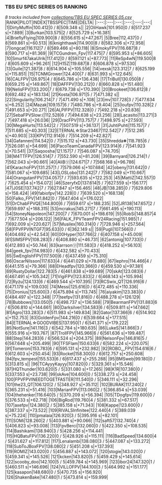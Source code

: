 ### TBS EU SPEC SERIES 05 RANKING
*8 tracks included from [collections/TBS EU SPEC SERIES 05.csv](/collections/TBS%20EU%20SPEC%20SERIES%2005.csv)*
|RANK|PILOT|INDEX|TBSSPEC|TIME|DELTA|
|:---:|:---|:---:|:---:|:---:|---:|
|1|DirtyMuffin|100.412|0 / 8|509.348 s||
|2|OliHawk|101.950|0 / 8|517.237 s|+7.889|
|3|Burkan|103.575|2 / 8|525.729 s|+16.381|
|4|BrieflyFlying|109.900|8 / 8|556.615 s|+47.267|
|5|Bree|112.437|0 / 8|569.861 s|+60.513|
|6|knighthawk|114.900|8 / 8|582.306 s|+72.958|
|7|longcat|116.112|7 / 8|589.466 s|+80.118|
|8|SmokyFPV|116.687|8 / 8|590.717 s|+81.369|
|9|TCGundren_Fpv|117.475|7 / 8|595.953 s|+86.605|
|10|Smurf47akaUlrik|117.412|0 / 8|597.121 s|+87.773|
|11|ReSp4wN|119.500|8 / 8|605.609 s|+96.261|
|12|H15Z|119.687|8 / 8|606.878 s|+97.530|
|13|Guile|121.387|8 / 8|614.904 s|+105.556|
|14|vexsk|123.312|7 / 8|625.199 s|+115.851|
|15|TCNMGrower|124.400|7 / 8|631.993 s|+122.645|
|16|CALFPV|126.975|4 / 8|645.786 s|+136.438|
|17|TriBull|130.050|8 / 8|659.215 s|+149.867|
|18|DAFFPV|130.212|0 / 8|660.828 s|+151.480|
|19|NelisFPV|133.200|7 / 8|679.738 s|+170.390|
|20|Brookeet|136.612|8 / 8|692.482 s|+183.134|
|21|Kosta|106.971|5 / 7|471.382 s||
|22|Singularity|106.214|7 / 7|471.490 s|+.108|
|23|mv|107.728|3 / 7|477.634 s|+6.252|
|24|Mazak|109.157|6 / 7|480.786 s|+9.404|
|25|loufpv|110.328|2 / 7|491.653 s|+20.271|
|26|ALPIFPV|112.328|0 / 7|492.218 s|+20.836|
|27|SebaFPVSlow:(|112.528|6 / 7|494.638 s|+23.256|
|28|Lacasito|113.271|3 / 7|497.418 s|+26.036|
|29|DracFPV|113.757|7 / 7|498.975 s|+27.593|
|30|MegaHurts|113.542|2 / 7|507.519 s|+36.137|
|31|JuhtiPuhti|115.157|7 / 7|511.685 s|+40.303|
|32|ETERNAL☆Star23467|112.542|7 / 7|512.285 s|+40.903|
|33|KPV|112.914|6 / 7|514.209 s|+42.827|
|34|Gafannen|114.542|0 / 7|515.112 s|+43.730|
|35|Shredda❅|118.785|6 / 7|526.081 s|+54.699|
|36|PacoTeamCanadaFPV|123.914|6 / 7|541.923 s|+70.541|
|37|Saqoosha|121.157|7 / 7|546.087 s|+74.705|
|38|M4TTFPV|126.514|7 / 7|552.590 s|+81.208|
|39|Barnyard|126.214|1 / 7|562.043 s|+90.661|
|40|AliB㋡|124.671|7 / 7|568.168 s|+96.786|
|41|KarachoFPV|131.257|1 / 7|579.066 s|+107.684|
|42|obeny|131.642|0 / 7|581.067 s|+109.685|
|43|LOSLobo|131.242|7 / 7|582.049 s|+110.667|
|44|OrangutanFPV|134.057|7 / 7|593.635 s|+122.253|
|45|MattiZ|142.557|0 / 7|625.454 s|+154.072|
|46|SzeryfxD|137.614|5 / 7|627.559 s|+156.177|
|47|J0SE|137.742|7 / 7|627.847 s|+156.465|
|48|JB|138.285|0 / 7|629.806 s|+158.424|
|49|fabiofpv|142.228|0 / 7|639.520 s|+168.138|
|50|Falko_FPV|141.842|0 / 7|647.404 s|+176.022|
|51|DrChabFPVQE|144.800|6 / 7|659.617 s|+188.235|
|52|JR138|147.657|2 / 7|659.697 s|+188.315|
|53|mcrakus|145.271|7 / 7|661.495 s|+190.113|
|54|StoneyNapoleon|147.200|7 / 7|670.001 s|+198.619|
|55|RobSi|148.857|4 / 7|677.504 s|+206.122|
|56|FALK_FPVTeamFPV24Racing|151.985|1 / 7|692.009 s|+220.627|
|57|Musilex|160.314|0 / 7|728.946 s|+257.564|
|58|FPVFPVINTGF7|95.633|0 / 6|362.149 s||
|59|Pugli|107.566|0 / 6|404.692 s|+42.543|
|60|00Hyper|107.766|2 / 6|407.158 s|+45.009|
|61|SIMSFPV|108.283|5 / 6|408.880 s|+46.731|
|62|antonig|107.733|0 / 6|412.893 s|+50.744|
|63|karrson㋡|111.583|3 / 6|418.252 s|+56.103|
|64|geek_fpv|114.983|0 / 6|432.582 s|+70.433|
|65|SwEnglishFPV|117.500|6 / 6|437.459 s|+75.310|
|66|OscarNilsson|117.633|4 / 6|441.029 s|+78.880|
|67|lephro|114.466|4 / 6|441.515 s|+79.366|
|68|EHeadfpv|120.366|0 / 6|459.530 s|+97.381|
|69|RustyDollar|122.783|5 / 6|461.838 s|+99.689|
|70|skAt|123.083|6 / 6|467.491 s|+105.342|
|71|VigiFPV|123.833|2 / 6|468.143 s|+105.994|
|72|Ryżu|124.133|6 / 6|469.544 s|+107.395|
|73|RCSwix_QT|126.916|6 / 6|471.179 s|+109.030|
|74|Messi|125.616|0 / 6|472.485 s|+110.336|
|75|Dronius|125.600|3 / 6|475.894 s|+113.745|
|76|aiyakim|123.383|0 / 6|484.497 s|+122.348|
|77|teefpv|131.816|0 / 6|488.278 s|+126.129|
|78|Bubbows|133.050|5 / 6|498.737 s|+136.588|
|79|BearmanFPV|131.883|6 / 6|506.810 s|+144.661|
|80|Darksilver|134.583|6 / 6|509.811 s|+147.662|
|81|Agro|133.283|3 / 6|511.983 s|+149.834|
|82|Gator|137.366|6 / 6|514.902 s|+152.753|
|83|GoldenFpv|144.216|0 / 6|539.664 s|+177.515|
|84|ETERNAL☆GOODVIBES|137.950|1 / 6|541.371 s|+179.222|
|85|NotSure|141.116|3 / 6|542.784 s|+180.635|
|86|LukeS|141.866|3 / 6|555.916 s|+193.767|
|87|TrollFPV|145.966|6 / 6|561.636 s|+199.487|
|88|Step|144.283|6 / 6|566.524 s|+204.375|
|89|NelsonFpv|146.816|5 / 6|567.648 s|+205.499|
|90|TFSFlam|150.633|6 / 6|582.224 s|+220.075|
|91|Tomeroni|153.783|6 / 6|595.131 s|+232.982|
|92|ROBO__FPV|154.616|6 / 6|612.603 s|+250.454|
|93|Rocket|158.300|0 / 6|612.757 s|+250.608|
|94|fpv_tempest|155.533|6 / 6|617.437 s|+255.288|
|95|BMSweb|99.180|0 / 5|313.815 s||
|96|TCAyyyKayyy|107.820|0 / 5|329.361 s|+15.546|
|97|HQThunder|103.620|5 / 5|331.080 s|+17.265|
|98|K1R|107.380|0 / 5|337.553 s|+23.738|
|99|skAve|104.600|0 / 5|338.273 s|+24.458|
|100|FPVFPVINEEDTOGETFASTER|111.540|0 / 5|346.111 s|+32.296|
|101|the23_QT|106.120|2 / 5|348.927 s|+35.112|
|102|BURAK|117.240|2 / 5|365.231 s|+51.416|
|103|MarianFPV|113.060|2 / 5|366.854 s|+53.039|
|104|thehenker|116.640|5 / 5|370.209 s|+56.394|
|105|TDogfpv|119.600|0 / 5|376.533 s|+62.718|
|106|BigRod|119.760|4 / 5|381.332 s|+67.517|
|107|axefpv|124.380|2 / 5|385.158 s|+71.343|
|108|Kappe|123.600|0 / 5|387.337 s|+73.522|
|109|RIVALSInfinitee|122.440|4 / 5|389.039 s|+75.224|
|110|pmalaia|126.920|3 / 5|395.916 s|+82.101|
|111|SOMi|128.260|2 / 5|403.881 s|+90.066|
|112|saft57|132.740|4 / 5|406.823 s|+93.008|
|113|FpvBerci|132.060|0 / 5|422.350 s|+108.535|
|114|Bashikami|138.940|3 / 5|428.256 s|+114.441|
|115|HQBatuFPV|136.220|0 / 5|428.926 s|+115.111|
|116|BadSpeed|134.600|4 / 5|431.627 s|+117.812|
|117|Lenalambi|138.080|3 / 5|447.087 s|+133.272|
|118|SubToJBoxFPV|138.080|2 / 5|451.208 s|+137.393|
|119|ROMIZ|143.020|0 / 5|456.887 s|+143.072|
|120|stogie|143.020|0 / 5|459.341 s|+145.526|
|121|kcken|143.820|5 / 5|459.429 s|+145.614|
|122|scooby_doo|142.100|5 / 5|459.784 s|+145.969|
|123|ibor24|147.320|1 / 5|460.511 s|+146.696|
|124|VILLOFPV|144.100|3 / 5|464.992 s|+151.177|
|125|kasapon|148.680|0 / 5|470.735 s|+156.920|
|126|ShakenBake|147.480|1 / 5|473.814 s|+159.999|
